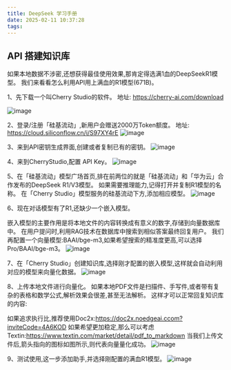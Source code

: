 ```yaml
---
title: DeepSeek 学习手册
date: 2025-02-11 10:37:28
tags:
---
```


## API 搭建知识库
如果本地数据不涉密,还想获得最佳使用效果,那肯定得选满1血的DeepSeekR1模型。
我们来看看怎么利用API用上满血的R1模型(671B)。

1、先下载一个叫Cherry Studio的软件。
地址: https://cherry-ai.com/download

![image](http://maikoushuo.oss-cn-beijing.aliyuncs.com/DeepSeek-image.png)

2、登录/注册「硅基流动」,新用户会赠送2000万Token额度。
地址: https://cloud.siliconflow.cn/i/S97XY4rE
![image](http://maikoushuo.oss-cn-beijing.aliyuncs.com/DeepSeek-image-1.png)

3、来到API密钥生成界面,创建或者复制已有的密钥。
![image](http://maikoushuo.oss-cn-beijing.aliyuncs.com/DeepSeek-image-2.png)

4、来到CherryStudio,配置 API Key。
![image](http://maikoushuo.oss-cn-beijing.aliyuncs.com/DeepSeek-image-3.png)

5、在「硅基流动」模型广场首页,排在前两位的就是「硅基流动」和「华为云」合作发布的DeepSeek R1/V3模型。
如果需要推理能力,记得打开并复制R1模型的名称。
在「Cherry Studio」模型服务的硅基流动下方,添加相应模型。
![image](http://maikoushuo.oss-cn-beijing.aliyuncs.com/DeepSeek-image-4.png)

6、现在对话模型有了R1,还缺少一个嵌入模型。

嵌入模型的主要作用是将本地文件的内容转换成有意义的数字,存储到向量数据库中。
在用户提问时,利用RAG技术在数据库中搜索到相似答案最终回复用户。
我们再配置一个向量模型:BAAI/bge-m3,如果希望搜索的精准度更高,可以选择Pro/BAAI/bge-m3。
![image](http://maikoushuo.oss-cn-beijing.aliyuncs.com/DeepSeek-image-5.png)

7、在「Cherry Studio」创建知识库,选择刚才配置的嵌入模型,这样就会自动利用对应的模型来向量化数据。
![image](http://maikoushuo.oss-cn-beijing.aliyuncs.com/DeepSeek-image-6.png)

8、上传本地文件进行向量化。
如果本地PDF文件是扫描件、手写件,或者带有复杂的表格和数学公式,解析效果会很差,甚至无法解析。
这样才可以正常回复知识库的内容:

如果追求执行比,推荐使用Doc2x:https://doc2x.noedgeai.ccom?inviteCode=4A6KOD
如果希望更加稳定,那么可以考虑Textin:https://www.textin.com/market/detail/pdf_to_markdown
当我们上传文件后,箭头指向的图标如图所示,则代表向量量化成功。
![image](http://maikoushuo.oss-cn-beijing.aliyuncs.com/DeepSeek-image-7.png)


9、测试使用,这一步添加助手,并选择刚配置的满血R1模型。
![image](http://maikoushuo.oss-cn-beijing.aliyuncs.com/DeepSeek-image-8.png)